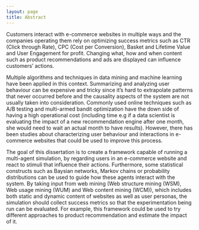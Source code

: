 ```yaml
---
layout: page
title: Abstract
---
```


Customers interact with e-commerce websites in multiple ways and the companies
operating them rely on optimizing success metrics such as CTR (Click
through Rate), CPC (Cost per Conversion), Basket and Lifetime Value and User
Engagement for profit. Changing what, how and when content such as product
recommendations and ads are displayed can influence customers’ actions.

Multiple algorithms and techniques in data mining and machine learning
have been applied in this context. Summarizing and analyzing user behaviour
can be expensive and tricky since it’s hard to extrapolate patterns that never
occurred before and the causality aspects of the system are not usually taken
into consideration. Commonly used online techniques such as A/B testing and
multi-armed bandit optimization have the down side of having a high operational
cost (including time e.g if a data scientist is evaluating the impact of a new
recommendation engine after one month, she would need to wait an actual
month to have results). However, there has been studies about characterizing
user behaviour and interactions in e-commerce websites that could be used to
improve this process.

The goal of this dissertation is to create a framework capable of running a
multi-agent simulation, by regarding users in an e-commerce website and react
to stimuli that influence their actions. Furthermore, some statistical constructs
such as Baysian networks, Markov chains or probability distributions can be
used to guide how these agents interact with the system. By taking input from
web mining (Web structure mining (WSM), Web usage mining (WUM) and
Web content mining (WCM)), which includes both static and dynamic content
of websites as well as user personas, the simulation should collect success metrics
so that the experimentation being run can be evaluated. For example, this
framework could be used to try different approaches to product recommendation
and estimate the impact of it.
